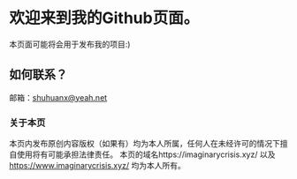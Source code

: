 # 欢迎来到我的Github页面。

本页面可能将会用于发布我的项目:)

##  如何联系？

邮箱：shuhuanx@yeah.net

### 关于本页
本页内发布原创内容版权（如果有）均为本人所属，任何人在未经许可的情况下擅自使用将有可能承担法律责任。
本页的域名https://imaginarycrisis.xyz/ 以及 https://www.imaginarycrisis.xyz/ 均为本人所有。
